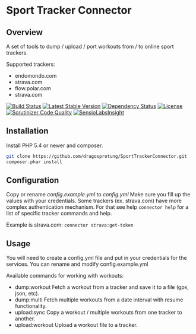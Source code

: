 # Sport Tracker Connector

## Overview

A set of tools to dump / upload / port workouts from / to online sport trackers.

Supported trackers:

* endomondo.com
* strava.com
* flow.polar.com
* strava.com


[![Build Status](https://travis-ci.org/dragosprotung/SportTrackerConnector.svg?branch=master)](https://travis-ci.org/dragosprotung/SportTrackerConnector)
[![Latest Stable Version](https://poser.pugx.org/dragosprotung/sport-tracker-connector/v/stable.svg)](https://packagist.org/packages/dragosprotung/sport-tracker-connector)
[![Dependency Status](https://www.versioneye.com/user/projects/53e54a8d35080d0053000072/badge.svg)](https://www.versioneye.com/user/projects/53e54a8d35080d0053000072)
[![License](https://poser.pugx.org/dragosprotung/sport-tracker-connector/license.svg)](https://packagist.org/packages/dragosprotung/sport-tracker-connector)
[![Scrutinizer Code Quality](https://scrutinizer-ci.com/g/dragosprotung/SportTrackerConnector/badges/quality-score.png?b=master)](https://scrutinizer-ci.com/g/dragosprotung/SportTrackerConnector/?branch=master)
[![SensioLabsInsight](https://insight.sensiolabs.com/projects/71ffaadd-e86b-42d4-bf5f-0b44a80f80e0/mini.png)](https://insight.sensiolabs.com/projects/71ffaadd-e86b-42d4-bf5f-0b44a80f80e0)

## Installation

Install PHP 5.4 or newer and composer.

```sh
git clone https://github.com/dragosprotung/SportTrackerConnector.git
composer.phar install
```

## Configuration

Copy or rename *config.example.yml* to *config.yml*
Make sure you fill up the values with your credentials. Some trackers (ex. strava.com) have more complex authentication mechanism.
For that see help `connector help` for a list of specific tracker commands and help.

Example is strava.com: `connector strava:get-token`

## Usage

You will need to create a config.yml file and put in your credentials for the services.
You can rename and modify config.example.yml

Available commands for working with workouts:

* dump:workout     Fetch a workout from a tracker and save it to a file (gpx, json, etc).
* dump:multi      Fetch multiple workouts from a date interval with resume functionality.
* upload:sync     Copy a workout / multiple workouts from one tracker to another.
* upload:workout   Upload a workout file to a tracker.
